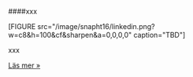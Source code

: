 ####xxx

[FIGURE src="/image/snapht16/linkedin.png?w=c8&h=100&cf&sharpen&a=0,0,0,0" caption="TBD"]

xxx

[Läs mer »](#)
